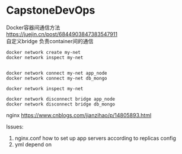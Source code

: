 # CapstoneDevOps
Docker容器间通信方法<br> 
https://juejin.cn/post/6844903847383547911<br>
自定义bridge 负责container间的通信
```
docker network create my-net   
docker network inspect my-net


docker network connect my-net app_node
docker network connect my-net db_mongo

docker network inspect my-net

docker network disconnect bridge app_node
docker network disconnect bridge db_mongo
```
nginx
https://www.cnblogs.com/jianzihao/p/14805893.html

Issues:
1. nginx.conf how to set up app servers according to replicas config
2. yml depend on